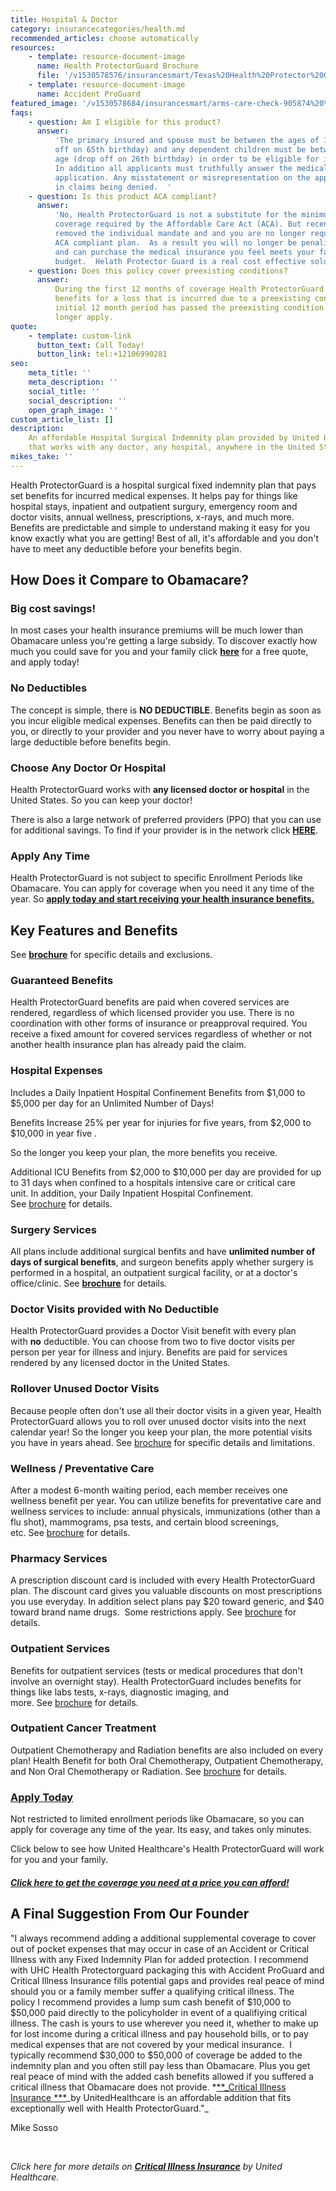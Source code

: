 ```yaml
---
title: Hospital & Doctor
category: insurancecategories/health.md
recommended_articles: choose automatically
resources:
    - template: resource-document-image
      name: Health ProtectorGuard Brochure
      file: '/v1530578576/insurancesmart/Texas%20Health%20Protector%20Guard%20Brochure%202018%20April.pdf'
    - template: resource-document-image
      name: Accident ProGuard
featured_image: '/v1530578684/insurancesmart/arms-care-check-905874%20%281%29.jpg'
faqs:
    - question: Am I eligible for this product?
      answer:
          'The primary insured and spouse must be between the ages of 18-64 (drop
          off on 65th birthday) and any dependent children must be between 0-25 years of
          age (drop off on 26th birthday) in order to be eligible for inclusion in the plan.
          In addition all applicants must truthfully answer the medical questions in the
          application. Any misstatement or misrepresentation on the application could result
          in claims being denied.  '
    - question: Is this product ACA compliant?
      answer:
          'No, Health ProtectorGuard is not a substitute for the minimum essential
          coverage required by the Affordable Care Act (ACA). But recent tax law changes
          removed the individual mandate and and you are no longer required to carry an
          ACA compliant plan.  As a result you will no longer be penalized on your taxes
          and can purchase the medical insurance you feel meets your families needs and
          budget.  Helath Protector Guard is a real cost effective solution. '
    - question: Does this policy cover preexisting conditions?
      answer:
          During the first 12 months of coverage Health ProtectorGuard will not pay
          benefits for a loss that is incurred due to a preexisting condition. After the
          initial 12 month period has passed the preexisting condition limitation will no
          longer apply.
quote:
    - template: custom-link
      button_text: Call Today!
      button_link: tel:+12106990281
seo:
    meta_title: ''
    meta_description: ''
    social_title: ''
    social_description: ''
    open_graph_image: ''
custom_article_list: []
description:
    An affordable Hospital Surgical Indemnity plan provided by United Healthcare
    that works with any doctor, any hospital, anywhere in the United States.
mikes_take: ''
---
```


Health ProtectorGuard is a hospital surgical fixed indemnity plan that pays set benefits for incurred medical expenses. It helps pay for things like hospital stays, inpatient and outpatient surgury, emergency room and doctor visits, annual wellness, prescriptions, x-rays, and much more. Benefits are predictable and simple to understand making it easy for you know exactly what you are getting! Best of all, it's affordable and you don't have to meet any deductible before your benefits begin.

## How Does it Compare to Obamacare?

### **Big cost savings!**

In most cases your health insurance premiums will be much lower than Obamacare unless you're getting a large subsidy. To discover exactly how much you could save for you and your family click [**here**](https://www.uhone.com/Quote/GetQuote.ashx?BrokerID=AA3393615&ProductType=Fixed%20Indemnity) for a free quote, and apply today!

### **No Deductibles**

The concept is simple, there is **NO DEDUCTIBLE**. Benefits begin as soon as you incur eligible medical expenses. Benefits can then be paid directly to you, or directly to your provider and you never have to worry about paying a large deductible before benefits begin.

### **Choose Any Doctor Or Hospital**

Health ProtectorGuard works with **any licensed doctor or hospital** in the United States. So you can keep your doctor!

There is also a large network of preferred providers (PPO) that you can use for additional savings. To find if your provider is in the network click [**HERE**](https://multiplan.com/search/search-2.cfm?originator=84520).

### **Apply Any Time**

Health ProtectorGuard is not subject to specific Enrollment Periods like Obamacare. You can apply for coverage when you need it any time of the year. So [**apply today and start receiving your health insurance benefits.**](https://www.uhone.com/Quote/GetQuote.ashx?BrokerID=AA3393615&ProductType=Fixed%20Indemnity)

## Key Features and Benefits

See [**brochure**](https://res.cloudinary.com/modii//v1530578576/insurancesmart/Texas%20Health%20Protector%20Guard%20Brochure%202018%20April.pdf) for specific details and exclusions.

### **Guaranteed Benefits**

Health ProtectorGuard benefits are paid when covered services are rendered, regardless of which licensed provider you use. There is no coordination with other forms of insurance or preapproval required. You receive a fixed amount for covered services regardless of whether or not another health insurance plan has already paid the claim.

### **Hospital Expenses**

Includes a Daily Inpatient Hospital Confinement Benefits from $1,000 to $5,000 per day for an Unlimited Number of Days!

Benefits Increase 25% per year for injuries for five years, from $2,000 to $10,000 in year five .

So the longer you keep your plan, the more benefits you receive.

Additional ICU Benefits from $2,000 to $10,000 per day are provided for up to 31 days when confined to a hospitals intensive care or critical care unit. In addition, your Daily Inpatient Hospital Confinement.  See [brochure](https://res.cloudinary.com/modii//v1530578576/insurancesmart/Texas%20Health%20Protector%20Guard%20Brochure%202018%20April.pdf) for details.

### **Surgery Services**

All plans include additional surgical benfits and have **unlimited number of days of surgical benefits**, and surgeon benefits apply whether surgery is performed in a hospital, an outpatient surgical facility, or at a doctor's office/clinic. See [**brochure**](https://res.cloudinary.com/modii//v1530578576/insurancesmart/Texas%20Health%20Protector%20Guard%20Brochure%202018%20April.pdf) for details.

### **Doctor Visits provided with No Deductible**

Health ProtectorGuard provides a Doctor Visit benefit with every plan with **no** deductible. You can choose from two to five doctor visits per person per year for illness and injury. Benefits are paid for services rendered by any licensed doctor in the United States.

### **Rollover Unused Doctor Visits**

Because people often don't use all their doctor visits in a given year, Health ProtectorGuard allows you to roll over unused doctor visits into the next calendar year! So the longer you keep your plan, the more potential visits you have in years ahead. See [brochure](https://res.cloudinary.com/modii//v1530578576/insurancesmart/Texas%20Health%20Protector%20Guard%20Brochure%202018%20April.pdf) for specific details and limitations.

### **Wellness / Preventative Care**

After a modest 6-month waiting period, each member receives one wellness benefit per year. You can utilize benefits for preventative care and wellness services to include: annual physicals, immunizations (other than a flu shot), mammograms, psa tests, and certain blood screenings, etc. See [brochure](https://res.cloudinary.com/modii//v1530578576/insurancesmart/Texas%20Health%20Protector%20Guard%20Brochure%202018%20April.pdf) for details.

### **Pharmacy Services**

A prescription discount card is included with every Health ProtectorGuard plan. The discount card gives you valuable discounts on most prescriptions you use everyday. In addition select plans pay $20 toward generic, and $40 toward brand name drugs.  Some restrictions apply. See [brochure](https://res.cloudinary.com/modii//v1530578576/insurancesmart/Texas%20Health%20Protector%20Guard%20Brochure%202018%20April.pdf) for details.

### **Outpatient Services**

Benefits for outpatient services (tests or medical procedures that don't involve an overnight stay). Health ProtectorGuard includes benefits for things like labs tests, x-rays, diagnostic imaging, and more. See [brochure](https://res.cloudinary.com/modii//v1530578576/insurancesmart/Texas%20Health%20Protector%20Guard%20Brochure%202018%20April.pdf) for details.

### **Outpatient Cancer Treatment**

Outpatient Chemotherapy and Radiation benefits are also included on every plan! Health Benefit for both Oral Chemotherapy, Outpatient Chemotherapy, and Non Oral Chemotherapy or Radiation. See [brochure](https://res.cloudinary.com/modii//v1530578576/insurancesmart/Texas%20Health%20Protector%20Guard%20Brochure%202018%20April.pdf) for details.

### [**Apply Today**](https://www.uhone.com/Quote/GetQuote.ashx?BrokerID=AA3393615&ProductType=Fixed%20Indemnity)

Not restricted to limited enrollment periods like Obamacare, so you can apply for coverage any time of the year. Its easy, and takes only minutes.

Click below to see how United Healthcare's Health ProtectorGuard will work for you and your family.

##### [**Click here to get the coverage you need at a price you can afford!**](https://www.uhone.com/Quote/GetQuote.ashx?BrokerID=AA3393615&ProductType=Fixed%20Indemnity)

## **A Final Suggestion From Our Founder**

"I always recommend adding a additional supplemental coverage to cover out of pocket expenses that may occur in case of an Accident or Critical Illness with any Fixed Indemnity Plan for added protection. I recommend with UHC Health Protectorguard packaging this with Accident ProGuard and Critical Illness Insurance fills potential gaps and provides real peace of mind should you or a family member suffer a qualifying critical illness. The policy I recommend provides a lump sum cash benefit of $10,000 to $50,000 paid directly to the policyholder in event of a qualifiying critical illness. The cash is yours to use wherever you need it, whether to make up for lost income during a critical illness and pay household bills, or to pay medical expenses that are not covered by your medical insurance.  I typically recommend $30,000 to $50,000 of coverage be added to the indemnity plan and you often still pay less than Obamacare. Plus you get real peace of mind with the added cash benefits allowed if you suffered a critical illness that Obamacare does not provide. *[\*\*\_Critical Illness Insurance *\*\*](https://bknplar1v3nalq.preview.forestry.io/products/health/critical-illness/)_by UnitedHealthcare is an affordable addition that fits exceptionally well with Health ProtectorGuard."\_

Mike Sosso

‍

*Click here for more details on* [**_Critical Illness Insurance_**](https://www.getinsurancesmart.com/products/critical-illness-insurance) *by United Healthcare.*

